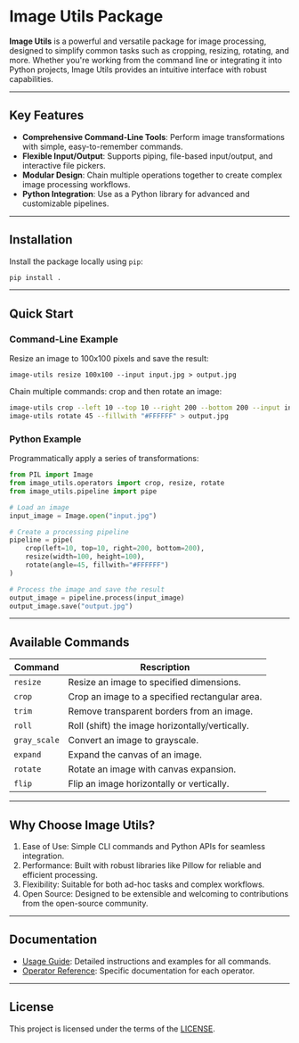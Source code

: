 # Image Utils Package

**Image Utils** is a powerful and versatile package for image processing, designed to simplify common tasks such as cropping, resizing, rotating, and more. Whether you're working from the command line or integrating it into Python projects, Image Utils provides an intuitive interface with robust capabilities.

---

## Key Features

- **Comprehensive Command-Line Tools**: Perform image transformations with simple, easy-to-remember commands.
- **Flexible Input/Output**: Supports piping, file-based input/output, and interactive file pickers.
- **Modular Design**: Chain multiple operations together to create complex image processing workflows.
- **Python Integration**: Use as a Python library for advanced and customizable pipelines.

---

## Installation

Install the package locally using `pip`:

```bash
pip install .
```

---

## Quick Start

### Command-Line Example

Resize an image to 100x100 pixels and save the result:

```
image-utils resize 100x100 --input input.jpg > output.jpg
```

Chain multiple commands: crop and then rotate an image:

```bash
image-utils crop --left 10 --top 10 --right 200 --bottom 200 --input input.jpg | \
image-utils rotate 45 --fillwith "#FFFFFF" > output.jpg
```

### Python Example

Programmatically apply a series of transformations:

```python
from PIL import Image
from image_utils.operators import crop, resize, rotate
from image_utils.pipeline import pipe

# Load an image
input_image = Image.open("input.jpg")

# Create a processing pipeline
pipeline = pipe(
    crop(left=10, top=10, right=200, bottom=200),
    resize(width=100, height=100),
    rotate(angle=45, fillwith="#FFFFFF")
)

# Process the image and save the result
output_image = pipeline.process(input_image)
output_image.save("output.jpg")
```
---

## Available Commands

| Command | Rescription |
| - | - |
| `resize` | Resize an image to specified dimensions. |
| `crop` | Crop an image to a specified rectangular area. |
| `trim` | Remove transparent borders from an image. |
| `roll` | Roll (shift) the image horizontally/vertically. |
| `gray_scale` | Convert an image to grayscale. |
| `expand` | Expand the canvas of an image. |
| `rotate` | Rotate an image with canvas expansion. |
| `flip` | Flip an image horizontally or vertically. |

---

## Why Choose Image Utils?

1. Ease of Use: Simple CLI commands and Python APIs for seamless integration.
2. Performance: Built with robust libraries like Pillow for reliable and efficient processing.
3. Flexibility: Suitable for both ad-hoc tasks and complex workflows.
4. Open Source: Designed to be extensible and welcoming to contributions from the open-source community.

---

## Documentation

* [Usage Guide](docs/usage.md): Detailed instructions and examples for all commands.
* [Operator Reference](docs/operators/): Specific documentation for each operator.

---

## License

This project is licensed under the terms of the [LICENSE](LICENSE).
